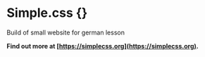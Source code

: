 # Simple.css {}

Build of small website for german lesson

**Find out more at [https://simplecss.org](https://simplecss.org).**
